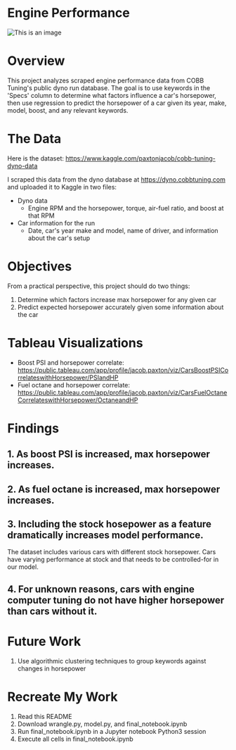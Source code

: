 # Engine Performance

![This is an image](https://i.imgur.com/H7sLgNy.png)

# Overview
This project analyzes scraped engine performance data from COBB Tuning's public dyno run database. The goal is to use keywords in the 'Specs' column to determine what factors influence a car's horsepower, then use regression to predict the horsepower of a car given its year, make, model, boost, and any relevant keywords.

# The Data
Here is the dataset: https://www.kaggle.com/paxtonjacob/cobb-tuning-dyno-data

I scraped this data from the dyno database at https://dyno.cobbtuning.com and uploaded it to Kaggle in two files:
- Dyno data
    * Engine RPM and the horsepower, torque, air-fuel ratio, and boost at that RPM
- Car information for the run
    * Date, car's year make and model, name of driver, and information about the car's setup

# Objectives
From a practical perspective, this project should do two things:
1. Determine which factors increase max horsepower for any given car
2. Predict expected horsepower accurately given some information about the car

# Tableau Visualizations
- Boost PSI and horsepower correlate: https://public.tableau.com/app/profile/jacob.paxton/viz/CarsBoostPSICorrelateswithHorsepower/PSIandHP
- Fuel octane and horsepower correlate: https://public.tableau.com/app/profile/jacob.paxton/viz/CarsFuelOctaneCorrelateswithHorsepower/OctaneandHP

# Findings
## 1. As boost PSI is increased, max horsepower increases.
## 2. As fuel octane is increased, max horsepower increases.
## 3. Including the stock hosepower as a feature dramatically increases model performance.
The dataset includes various cars with different stock horsepower. Cars have varying performance at stock and that needs to be controlled-for in our model.
## 4. For unknown reasons, cars with engine computer tuning do not have higher horsepower than cars without it.

# Future Work
1. Use algorithmic clustering techniques to group keywords against changes in horsepower

# Recreate My Work
1. Read this README
2. Download wrangle.py, model.py, and final_notebook.ipynb
3. Run final_notebook.ipynb in a Jupyter notebook Python3 session
4. Execute all cells in final_notebook.ipynb
